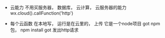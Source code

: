 - 云能力
  不用买服务器， 数据库， 云计算， 云服务器的能力
  wx.cloud().callFunction('http')

- 每个云函数
  在本地写， 运行是在云里的， 上传 它是一个node项目 
  got npm 包， npm install got 发出http请求
  